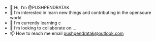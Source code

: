 - 👋 Hi, I’m @PUSHPENDRATAK
- 👀 I’m interested in learn new things and contributing in the opensoure world
- 🌱 I’m currently learning c 
- 💞️ I’m looking to collaborate on ...  
- 📫 How to reach me email pushpendratak@outlook.com

<!---
PUSHPENDRATAK/PUSHPENDRATAK is a ✨ special ✨ repository because its `README.md` (this file) appears on your GitHub profile.
You can click the Preview link to take a look at your changes.
--->
